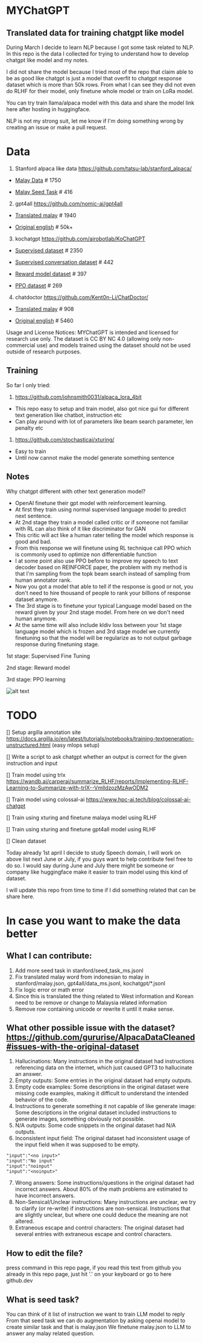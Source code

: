 # MYChatGPT

## Translated data for training chatgpt like model

During March I decide to learn NLP because I got some task related to NLP. 
In this repo is the data I collected for trying to understand how to develop chatgpt like model and my notes.

I did not share the model because I tried most of the repo that claim able to be as good like chatgpt is just a model that overfit to chatgpt response dataset which is more than 50k rows. From what I can see they did not even do RLHF for their model, only finetune whole model or train on LoRa model.

You can try train llama/alpaca model with this data and share the model link here after hosting in huggingface.

NLP is not my strong suit, let me know if I'm doing something wrong by creating an issue or make a pull request.

# Data

1. Stanford alpaca like data https://github.com/tatsu-lab/stanford_alpaca/

- [Malay Data](./stanford/malay.json) # 1750

- [Malay Seed Task](./stanford/seed_task_ms.jsonl) # 416

2. gpt4all https://github.com/nomic-ai/gpt4all

- [Translated malay](./gpt4all/data_ms.jsonl) # 1940

- [Original english](./gpt4all/data.jsonl) # 50k+

3. kochatgpt https://github.com/airobotlab/KoChatGPT

- [Supervised dataset](./kochatgpt/mschatgpt_1_SFT.jsonl) # 2350

- [Supervised conversation dataset](./kochatgpt/mychatgpt_1_SFT_conversation.jsonl) # 442

- [Reward model dataset](./kochatgpt/mschatgpt_2_RM.jsonl) # 397

- [PPO dataset](./kochatgpt/mschatgpt_3_PPO.jsonl) # 269

4. chatdoctor https://github.com/Kent0n-Li/ChatDoctor/

- [Translated malay](./chatdoctor/chatdoctor5k_ms.json) # 908

- [Original english](./chatdoctor/chatdoctor5k.json) # 5460

Usage and License Notices: MYChatGPT is intended and licensed for research use only. The dataset is CC BY NC 4.0 (allowing only non-commercial use) and models trained using the dataset should not be used outside of research purposes.

## Training

So far I only tried:

1. https://github.com/johnsmith0031/alpaca_lora_4bit
- This repo easy to setup and train model, also got nice gui for different text generation like chatbot, instruction etc
- Can play around with lot of parameters like beam search parameter, len penalty etc

1. https://github.com/stochasticai/xturing/
- Easy to train
- Until now cannot make the model generate something sentence

## Notes

Why chatgpt different with other text generation model?
- OpenAI finetune their gpt model with reinforcement learning.
- At first they train using normal supervised language model to predict next sentence.
- At 2nd stage they train a model called critic or if someone not familiar with RL can also think of it like discriminator for GAN
- This critic will act like a human rater telling the model which response is good and bad.
- From this response we will finetune using RL technique call PPO which is commonly used to optimize non differentiable function
- I at some point also use PPO before to improve my speech to text decoder based on REINFORCE paper, the problem with my method is that I'm sampling from the topk beam search instead of sampling from human annotator rank.
- Now you got a model that able to tell if the response is good or not, you don't need to hire thousand of people to rank your billions of response dataset anymore.
- The 3rd stage is to finetune your typical Language model based on the reward given by your 2nd stage model. From here on we don't need human anymore.
- At the same time will also include kldiv loss between your 1st stage language model which is frozen and 3rd stage model we currently finetuning so that the model will be regularize as to not output garbage response during finetuning stage.

1st stage: Supervised Fine Tuning

2nd stage: Reward model

3rd stage: PPO learning

![alt text](https://cdn.openai.com/instruction-following/draft-20220126f/methods-mobile.svg "Title")

# TODO

[] Setup argilla annotation site https://docs.argilla.io/en/latest/tutorials/notebooks/training-textgeneration-unstructured.html (easy mlops setup)

[] Write a script to ask chatgpt whether an output is correct for the given instruction and input

[] Train model using trlx https://wandb.ai/carperai/summarize_RLHF/reports/Implementing-RLHF-Learning-to-Summarize-with-trlX--VmlldzozMzAwODM2

[] Train model using colossal-ai https://www.hpc-ai.tech/blog/colossal-ai-chatgpt

[] Train using xturing and finetune malaya model using RLHF

[] Train using xturing and finetune gpt4all model using RLHF

[] Clean dataset

Today already 1st april I decide to study Speech domain, I will work on above list next June or July, if you guys want to help contribute feel free to do so.
I would say during June and July there might be someone or company like huggingface make it easier to train model using this kind of dataset.

I will update this repo from time to time if I did something related that can be share here.

# In case you want to make the data better

## What I can contribute:
1. Add more seed task in stanford/seed_task_ms.jsonl
2. Fix translated malay word from indonesian to malay in stanford/malay.json, gpt4all/data_ms.jsonl, kochatgpt/*.jsonl
3. Fix logic error or math error
4. Since this is translated the thing related to West information and Korean need to be remove or change to Malaysia related information
5. Remove row containing unicode or rewrite it until it make sense.

## What other possible issue with the dataset? https://github.com/gururise/AlpacaDataCleaned#issues-with-the-original-dataset
1. Hallucinations: Many instructions in the original dataset had instructions referencing data on the internet, which just caused GPT3 to hallucinate an answer.
2. Empty outputs: Some entries in the original dataset had empty outputs.
3. Empty code examples: Some descriptions in the original dataset were missing code examples, making it difficult to understand the intended behavior of the code.
4. Instructions to generate something it not capable of like generate image: Some descriptions in the original dataset included instructions to generate images, something obviously not possible.
5. N/A outputs: Some code snippets in the original dataset had N/A outputs.
6. Inconsistent input field: The original dataset had inconsistent usage of the input field when it was supposed to be empty.
```
"input":"<no input>"
"input":"No input"
"input":"noinput"
"input":"<noinput>"
```
7. Wrong answers: Some instructions/questions in the original dataset had incorrect answers. About 80% of the math problems are estimated to have incorrect answers.
8. Non-Sensical/Unclear instructions: Many instructions are unclear, we try to clarify (or re-write) if instructions are non-sensical. Instructions that are slightly unclear, but where one could deduce the meaning are not altered.
9. Extraneous escape and control characters: The original dataset had several entries with extraneous escape and control characters.

## How to edit the file?
press command in this repo page, if you read this text from github you already in this repo page, just hit '.' on your keyboard
or
go to here github.dev

## What is seed task?
You can think of it list of instruction we want to train LLM model to reply
From that seed task we can do augmentation by asking openai model to create similar task and that is malay.json
We finetune malay.json to LLM to answer any malay related question.